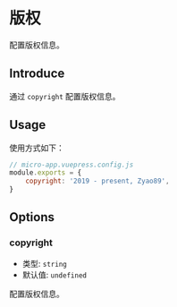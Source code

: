 # 版权

配置版权信息。

## Introduce

通过 `copyright` 配置版权信息。

## Usage

使用方式如下：

```js
// micro-app.vuepress.config.js
module.exports = {
    copyright: '2019 - present, Zyao89',
}
```

## Options

### copyright

- 类型: `string`
- 默认值: `undefined`

配置版权信息。
